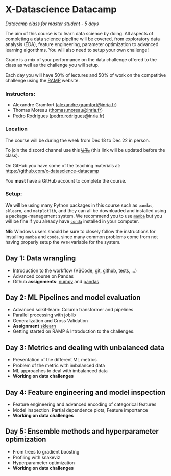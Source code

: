 # X-Datascience Datacamp

*Datacamp class for master student - 5 days*

The aim of this course is to learn data science by doing. All aspects of completing a data science pipeline will be covered, from exploratory data analysis (EDA), feature engineering, parameter optimization to advanced learning algorithms. You will also need to setup your own challenge!

Grade is a mix of your performance on the data challenge offered to the class as well as the challenge you will setup.

Each day you will have 50% of lectures and 50% of work on the competitive challenge using the [RAMP](https://ramp.studio/) website.

### Instructors:

- Alexandre Gramfort (alexandre.gramfort@inria.fr)
- Thomas Moreau (thomas.moreau@inria.fr)
- Pedro Rodrigues (pedro.rodrigues@inria.fr)

### Location

The course will be during the week from Dec 18 to Dec 22 in person.

To join the discord channel use this ~~[URL]()~~ (this link will be updated before the class).

On GitHub you have some of the teaching materials at: https://github.com/x-datascience-datacamp

You **must** have a GitHub account to complete the course.

### Setup:

We will be using many Python packages in this course such as `pandas`, 
`sklearn`, and `matplotlib`, and they can all be downloaded and installed using
a package-management system. We recommend you to use [`mamba`](https://mamba.readthedocs.io/)
but you will be fine if you already have [`conda`](https://docs.conda.io/en/latest/) 
installed in your computer.

**NB**: Windows users should be sure to closely follow the instructions for 
installing `mamba` and `conda`, since many common problems come from not having 
properly setup the `PATH` variable for the system.

## Day 1: Data wrangling

- Introduction to the workflow (VSCode, git, github, tests, ...)
- Advanced course on Pandas
- Github **assignments**: [numpy](https://github.com/x-datascience-datacamp/datacamp-assignment-numpy) and [pandas](https://github.com/x-datascience-datacamp/datacamp-assignment-pandas)

## Day 2: ML Pipelines and model evaluation

- Advanced scikit-learn: Column transformer and pipelines
- Parallel processing with joblib
- Generalization and Cross Validation
- **Assignment** [sklearn](https://github.com/x-datascience-datacamp/datacamp-assignment-sklearn)
- Getting started on RAMP & Introduction to the challenges.

## Day 3: Metrics and dealing with unbalanced data

- Presentation of the different ML metrics
- Problem of the metric with imbalanced data
- ML approaches to deal with imbalanced data
- **Working on data challenges**

## Day 4: Feature engineering and model inspection

- Feature engineering and advanced encoding of categorical features
- Model inspection: Partial dependence plots, Feature importance
- **Working on data challenges**

## Day 5: Ensemble methods and hyperparameter optimization

- From trees to gradient boosting
- Profiling with snakeviz
- Hyperparameter optimization
- **Working on data challenges**


